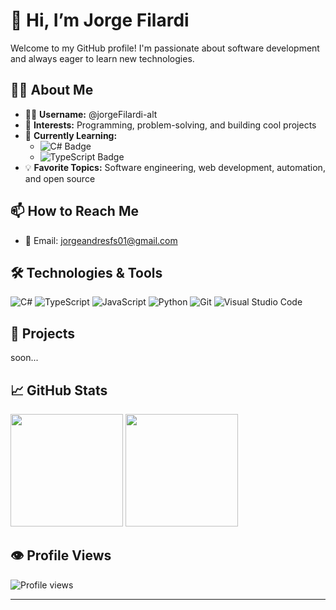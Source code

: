 # 👋 Hi, I’m Jorge Filardi

Welcome to my GitHub profile! I'm passionate about software development and always eager to learn new technologies.

## 👨‍💻 About Me

- 🧑‍💻 **Username:** @jorgeFilardi-alt
- 👀 **Interests:** Programming, problem-solving, and building cool projects
- 🌱 **Currently Learning:**  
  - ![C# Badge](https://img.shields.io/badge/-C%23-239120?style=flat-square&logo=c-sharp&logoColor=white)
  - ![TypeScript Badge](https://img.shields.io/badge/-TypeScript-3178C6?style=flat-square&logo=typescript&logoColor=white)
- 💡 **Favorite Topics:** Software engineering, web development, automation, and open source

## 📫 How to Reach Me

- 📧 Email: [jorgeandresfs01@gmail.com](mailto:jorgeandresfs01@gmail.com)

## 🛠️ Technologies & Tools

![C#](https://img.shields.io/badge/-C%23-239120?style=for-the-badge&logo=c-sharp&logoColor=white)
![TypeScript](https://img.shields.io/badge/-TypeScript-3178C6?style=for-the-badge&logo=typescript&logoColor=white)
![JavaScript](https://img.shields.io/badge/-JavaScript-F7DF1E?style=for-the-badge&logo=javascript&logoColor=black)
![Python](https://img.shields.io/badge/-Python-3776AB?style=for-the-badge&logo=python&logoColor=white)
![Git](https://img.shields.io/badge/-Git-F05032?style=for-the-badge&logo=git&logoColor=white)
![Visual Studio Code](https://img.shields.io/badge/-VS%20Code-007ACC?style=for-the-badge&logo=visual-studio-code&logoColor=white)

## 🚀 Projects

soon...

## 📈 GitHub Stats

<p align="left">
  <img height="180em" src="https://github-readme-stats.vercel.app/api?username=jorgeFilardi-alt&show_icons=true&hide_border=true&theme=radical" />
  <img height="180em" src="https://github-readme-stats.vercel.app/api/top-langs/?username=jorgeFilardi-alt&layout=compact&hide_border=true&theme=radical" />
</p>

## 👁️ Profile Views

![Profile views](https://komarev.com/ghpvc/?username=jorgeFilardi-alt&color=blueviolet&style=flat-square)

---

<!---
jorgeFilardi-alt/jorgeFilardi-alt is a ✨ special ✨ repository because its `README.md` (this file) appears on your GitHub profile.
You can click the Preview link to take a look at your changes.
--->
